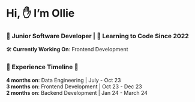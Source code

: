 # Hi, ✋ I’m Ollie

### 👶 **Junior Software Developer** | 🧠 **Learning to Code Since 2022**

🛠 **Currently Working On**: Frontend Development

### 🚶 Experience Timeline 🚶
**4 months on**: Data Engineering | July - Oct 23 \
**3 months on**: Frontend Development | Oct 23 - Dec 23 \
**2 months on**: Backend Development | Jan 24 - March 24
